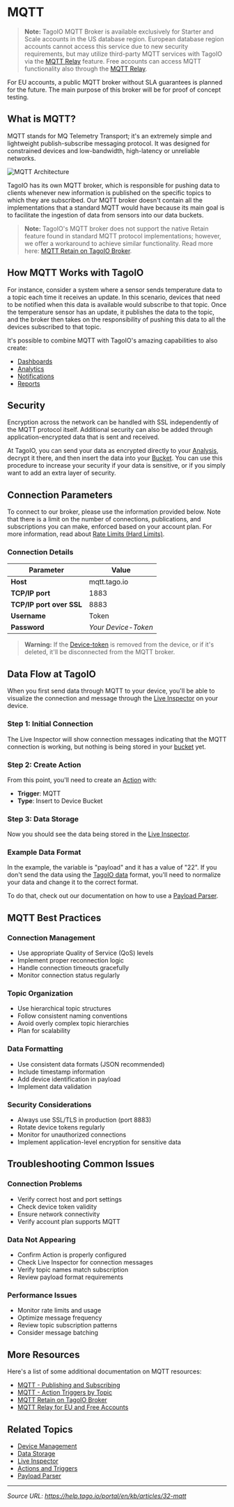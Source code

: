 # MQTT

> **Note:** TagoIO MQTT Broker is available exclusively for Starter and Scale accounts in the US database region. European database region accounts cannot access this service due to new security requirements, but may utilize third-party MQTT services with TagoIO via the [MQTT Relay](https://help.tago.io/portal/en/kb/articles/tagoio-mqtt-relay) feature. Free accounts can access MQTT functionality also through the [MQTT Relay](https://help.tago.io/portal/en/kb/articles/tagoio-mqtt-relay).

For EU accounts, a public MQTT broker without SLA guarantees is planned for the future. The main purpose of this broker will be for proof of concept testing.

## What is MQTT?

MQTT stands for MQ Telemetry Transport; it's an extremely simple and lightweight publish-subscribe messaging protocol. It was designed for constrained devices and low-bandwidth, high-latency or unreliable networks.

![MQTT Architecture](https://help.tago.io/galleryDocuments/edbsn6c1522f9148bce1f6b3d30a9ddc3e97b01e4e7a8e6a53fda738010b72ab9e42adac771ff93e2c7dabfe97cb7adf5d3c4?inline=true)

TagoIO has its own MQTT broker, which is responsible for pushing data to clients whenever new information is published on the specific topics to which they are subscribed. Our MQTT broker doesn't contain all the implementations that a standard MQTT would have because its main goal is to facilitate the ingestion of data from sensors into our data buckets.

> **Note:** TagoIO's MQTT broker does not support the native Retain feature found in standard MQTT protocol implementations; however, we offer a workaround to achieve similar functionality. Read more here: [MQTT Retain on TagoIO Broker](https://help.tago.io/portal/en/kb/articles/mqtt-retain).

## How MQTT Works with TagoIO

For instance, consider a system where a sensor sends temperature data to a topic each time it receives an update. In this scenario, devices that need to be notified when this data is available would subscribe to that topic. Once the temperature sensor has an update, it publishes the data to the topic, and the broker then takes on the responsibility of pushing this data to all the devices subscribed to that topic.

It's possible to combine MQTT with TagoIO's amazing capabilities to also create:
- [Dashboards](https://help.tago.io/portal/en/kb/articles/15-dashboard-overview)
- [Analytics](https://help.tago.io/portal/en/kb/articles/29-analysis-overview)
- [Notifications](https://help.tago.io/portal/en/kb/articles/11-notification)
- [Reports](https://help.tago.io/portal/en/kb/articles/444-pdf-service-generator)

## Security

Encryption across the network can be handled with SSL independently of the MQTT protocol itself. Additional security can also be added through application-encrypted data that is sent and received.

At TagoIO, you can send your data as encrypted directly to your [Analysis](https://help.tago.io/portal/en/kb/articles/29-analysis-overview), decrypt it there, and then insert the data into your [Bucket](https://help.tago.io/portal/en/kb/articles/2-buckets). You can use this procedure to increase your security if your data is sensitive, or if you simply want to add an extra layer of security.

## Connection Parameters

To connect to our broker, please use the information provided below. Note that there is a limit on the number of connections, publications, and subscriptions you can make, enforced based on your account plan. For more information, read about [Rate Limits (Hard Limits)](https://help.tago.io/portal/en/kb/articles/rate-limits).

### Connection Details

| Parameter | Value |
|-----------|-------|
| **Host** | mqtt.tago.io |
| **TCP/IP port** | 1883 |
| **TCP/IP port over SSL** | 8883 |
| **Username** | Token |
| **Password** | _Your Device-Token_ |

> **Warning:** If the [Device-token](https://help.tago.io/portal/en/kb/articles/4-device-token) is removed from the device, or if it's deleted, it'll be disconnected from the MQTT broker.

## Data Flow at TagoIO

When you first send data through MQTT to your device, you'll be able to visualize the connection and message through the [Live Inspector](https://help.tago.io/portal/en/kb/articles/453-live-inspector) on your device.

### Step 1: Initial Connection
The Live Inspector will show connection messages indicating that the MQTT connection is working, but nothing is being stored in your [bucket](https://help.tago.io/portal/en/kb/articles/2-buckets) yet.

### Step 2: Create Action
From this point, you'll need to create an [Action](https://help.tago.io/portal/en/kb/articles/30-actions) with:
- **Trigger**: MQTT 
- **Type**: Insert to Device Bucket

### Step 3: Data Storage
Now you should see the data being stored in the [Live Inspector](https://help.tago.io/portal/en/kb/articles/453-live-inspector).

### Example Data Format
In the example, the variable is "payload" and it has a value of "22". If you don't send the data using the [TagoIO data](https://help.tago.io/portal/en/kb/articles/34-sending-data) format, you'll need to normalize your data and change it to the correct format.

To do that, check out our documentation on how to use a [Payload Parser](https://help.tago.io/portal/en/kb/articles/147-payload-parser).

## MQTT Best Practices

### Connection Management
- Use appropriate Quality of Service (QoS) levels
- Implement proper reconnection logic
- Handle connection timeouts gracefully
- Monitor connection status regularly

### Topic Organization
- Use hierarchical topic structures
- Follow consistent naming conventions
- Avoid overly complex topic hierarchies
- Plan for scalability

### Data Formatting
- Use consistent data formats (JSON recommended)
- Include timestamp information
- Add device identification in payload
- Implement data validation

### Security Considerations
- Always use SSL/TLS in production (port 8883)
- Rotate device tokens regularly
- Monitor for unauthorized connections
- Implement application-level encryption for sensitive data

## Troubleshooting Common Issues

### Connection Problems
- Verify correct host and port settings
- Check device token validity
- Ensure network connectivity
- Verify account plan supports MQTT

### Data Not Appearing
- Confirm Action is properly configured
- Check Live Inspector for connection messages
- Verify topic names match subscription
- Review payload format requirements

### Performance Issues
- Monitor rate limits and usage
- Optimize message frequency
- Review topic subscription patterns
- Consider message batching

## More Resources

Here's a list of some additional documentation on MQTT resources:

- [MQTT - Publishing and Subscribing](https://help.tago.io/portal/en/kb/articles/177-mqtt-publishing-and-subscribing)
- [MQTT - Action Triggers by Topic](https://help.tago.io/portal/en/kb/articles/452-trigger-by-mqtt-topic)
- [MQTT Retain on TagoIO Broker](https://help.tago.io/portal/en/kb/articles/mqtt-retain)
- [MQTT Relay for EU and Free Accounts](https://help.tago.io/portal/en/kb/articles/tagoio-mqtt-relay)

## Related Topics

- [Device Management](./overview.md)
- [Data Storage](./data-storage.md)
- [Live Inspector](./live-inspector.md)
- [Actions and Triggers](../actions/overview.md)
- [Payload Parser](../payload-parser/overview.md)

---

*Source URL: https://help.tago.io/portal/en/kb/articles/32-mqtt*